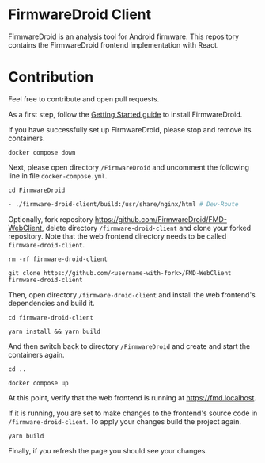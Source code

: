 # FirmwareDroid Client

FirmwareDroid is an analysis tool for Android firmware. This repository contains the FirmwareDroid frontend implementation with React.

# Contribution

Feel free to contribute and open pull requests.

As a first step, follow the [Getting Started guide](https://firmwaredroid.github.io/posts/getting-started/) to install FirmwareDroid.

If you have successfully set up FirmwareDroid, please stop and remove its containers.

```shell
docker compose down
```

Next, please open directory `/FirmwareDroid` and uncomment the following line in file `docker-compose.yml`.

```shell
cd FirmwareDroid
```

```dockerfile
- ./firmware-droid-client/build:/usr/share/nginx/html # Dev-Route
```

Optionally, fork repository <https://github.com/FirmwareDroid/FMD-WebClient>, delete directory `/firmware-droid-client` and clone your forked repository. Note that the web frontend directory needs to be called `firmware-droid-client`.

```shell
rm -rf firmware-droid-client

git clone https://github.com/<username-with-fork>/FMD-WebClient firmware-droid-client
```

Then, open directory `/firmware-droid-client` and install the web frontend's dependencies and build it.

```shell
cd firmware-droid-client

yarn install && yarn build
```

And then switch back to directory `/FirmwareDroid` and create and start the containers again.

```shell
cd ..

docker compose up
```

At this point, verify that the web frontend is running at <https://fmd.localhost>.

If it is running, you are set to make changes to the frontend's source code in `/firmware-droid-client`. To apply your changes build the project again.

```shell
yarn build
```

Finally, if you refresh the page you should see your changes.
